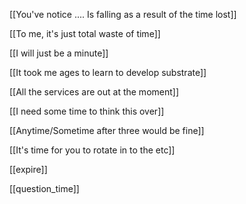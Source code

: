 [[You've notice .... Is falling as a result of the time lost]]

[[To me, it's just total waste of time]]

[[I will just be a minute]]

[[It took me ages to learn to develop substrate]]

[[All the services are out at the moment]]

[[I need some time to think this over]]

[[Anytime/Sometime after three would be fine]]

[[It's time for you to rotate in to the etc]]

[[expire]]

[[question_time]]